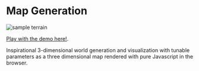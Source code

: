 # Map Generation

![sample terrain](sample_terrain.gif)

[Play with the demo here!](https://gerhalt.github.io/topograft).

Inspirational 3-dimensional world generation and visualization with tunable parameters as a three dimensional map rendered with pure Javascript in the browser.